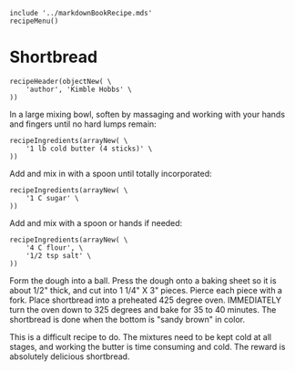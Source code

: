 ~~~ markdown-script
include '../markdownBookRecipe.mds'
recipeMenu()
~~~

# Shortbread

~~~ markdown-script
recipeHeader(objectNew( \
    'author', 'Kimble Hobbs' \
))
~~~

In a large mixing bowl, soften by massaging and working with your hands and fingers until no hard
lumps remain:

~~~ markdown-script
recipeIngredients(arrayNew( \
    '1 lb cold butter (4 sticks)' \
))
~~~

Add and mix in with a spoon until totally incorporated:

~~~ markdown-script
recipeIngredients(arrayNew( \
    '1 C sugar' \
))
~~~

Add and mix with a spoon or hands if needed:

~~~ markdown-script
recipeIngredients(arrayNew( \
    '4 C flour', \
    '1/2 tsp salt' \
))
~~~

Form the dough into a ball. Press the dough onto a baking sheet so it is about 1/2" thick, and cut
into 1 1/4" X 3" pieces. Pierce each piece with a fork. Place shortbread into a preheated 425 degree
oven. IMMEDIATELY turn the oven down to 325 degrees and bake for 35 to 40 minutes. The shortbread is
done when the bottom is "sandy brown" in color.

This is a difficult recipe to do. The mixtures need to be kept cold at all stages, and working the
butter is time consuming and cold. The reward is absolutely delicious shortbread.
